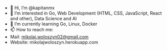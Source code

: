 - 👋 Hi, I’m @kapitanmx
- 👀 I’m interested in Go, Web Development (HTML, CSS, JavaScript, React and other), Data Science and AI
- 🌱 I’m currently learning Go, Linux, Docker
- 📫 How to reach me: 
- Mail: mikolaj.woloszyn02@gmail.com
- Website: mikolajwoloszyn.herokuapp.com
     
<!---
kapitanmx/kapitanmx is a ✨ special ✨ repository because its `README.md` (this file) appears on your GitHub profile.
You can click the Preview link to take a look at your changes.
--->
